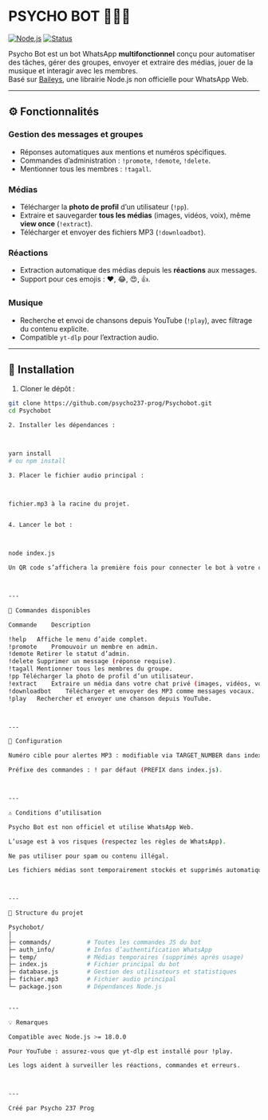 # PSYCHO BOT 👨🏻‍💻

[![Node.js](https://img.shields.io/badge/Node.js->=18.0.0-green?logo=node.js&logoColor=white)](https://nodejs.org/) 
[![Status](https://img.shields.io/badge/Status-Online-brightgreen)]()

Psycho Bot est un bot WhatsApp **multifonctionnel** conçu pour automatiser des tâches, gérer des groupes, envoyer et extraire des médias, jouer de la musique et interagir avec les membres.  
Basé sur [Baileys](https://github.com/whiskeysockets/baileys), une librairie Node.js non officielle pour WhatsApp Web.

---

## ⚙️ Fonctionnalités

### Gestion des messages et groupes
- Réponses automatiques aux mentions et numéros spécifiques.
- Commandes d’administration : `!promote`, `!demote`, `!delete`.
- Mentionner tous les membres : `!tagall`.

### Médias
- Télécharger la **photo de profil** d’un utilisateur (`!pp`).
- Extraire et sauvegarder **tous les médias** (images, vidéos, voix), même **view once** (`!extract`).
- Télécharger et envoyer des fichiers MP3 (`!downloadbot`).

### Réactions
- Extraction automatique des médias depuis les **réactions** aux messages.
- Support pour ces emojis : ♥️, 😂, 😍, 👍.

### Musique
- Recherche et envoi de chansons depuis YouTube (`!play`), avec filtrage du contenu explicite.
- Compatible `yt-dlp` pour l’extraction audio.

---

## 📌 Installation

1. Cloner le dépôt :  
```bash
git clone https://github.com/psycho237-prog/Psychobot.git
cd Psychobot

2. Installer les dépendances :



yarn install
# ou npm install

3. Placer le fichier audio principal :



fichier.mp3 à la racine du projet.


4. Lancer le bot :



node index.js

Un QR code s’affichera la première fois pour connecter le bot à votre compte WhatsApp.



---

📝 Commandes disponibles

Commande	Description

!help	Affiche le menu d’aide complet.
!promote	Promouvoir un membre en admin.
!demote	Retirer le statut d’admin.
!delete	Supprimer un message (réponse requise).
!tagall	Mentionner tous les membres du groupe.
!pp	Télécharger la photo de profil d’un utilisateur.
!extract	Extraire un média dans votre chat privé (images, vidéos, voix).
!downloadbot	Télécharger et envoyer des MP3 comme messages vocaux.
!play	Rechercher et envoyer une chanson depuis YouTube.



---

🔧 Configuration

Numéro cible pour alertes MP3 : modifiable via TARGET_NUMBER dans index.js.

Préfixe des commandes : ! par défaut (PREFIX dans index.js).



---

⚠️ Conditions d’utilisation

Psycho Bot est non officiel et utilise WhatsApp Web.

L’usage est à vos risques (respectez les règles de WhatsApp).

Ne pas utiliser pour spam ou contenu illégal.

Les fichiers médias sont temporairement stockés et supprimés automatiquement.



---

📂 Structure du projet

Psychobot/
│
├─ commands/          # Toutes les commandes JS du bot
├─ auth_info/         # Infos d’authentification WhatsApp
├─ temp/              # Médias temporaires (supprimés après usage)
├─ index.js           # Fichier principal du bot
├─ database.js        # Gestion des utilisateurs et statistiques
├─ fichier.mp3        # Fichier audio principal
└─ package.json       # Dépendances Node.js


---

💡 Remarques

Compatible avec Node.js >= 18.0.0

Pour YouTube : assurez-vous que yt-dlp est installé pour !play.

Les logs aident à surveiller les réactions, commandes et erreurs.



---

Créé par Psycho 237 Prog

